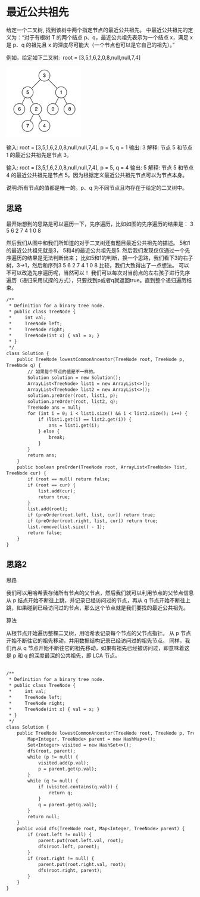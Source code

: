 # 最近公共祖先

给定一个二叉树, 找到该树中两个指定节点的最近公共祖先。
中最近公共祖先的定义为：“对于有根树 T 的两个结点 p、q，最近公共祖先表示为一个结点 x，满足 x 是 p、q 的祖先且 x 的深度尽可能大（一个节点也可以是它自己的祖先）。”

例如，给定如下二叉树:  root = [3,5,1,6,2,0,8,null,null,7,4]

![5c1366986756efb685b6366a2636f032.png](/assets/235_最近公共祖先.png)

输入: root = [3,5,1,6,2,0,8,null,null,7,4], p = 5, q = 1
输出: 3
解释: 节点 5 和节点 1 的最近公共祖先是节点 3。


输入: root = [3,5,1,6,2,0,8,null,null,7,4], p = 5, q = 4
输出: 5
解释: 节点 5 和节点 4 的最近公共祖先是节点 5。因为根据定义最近公共祖先节点可以为节点本身。

说明:所有节点的值都是唯一的。p、q 为不同节点且均存在于给定的二叉树中。

## 思路
最开始想到的思路是可以遍历一下，先序遍历，比如如图的先序遍历的结果是：
3 5 6 2 7 4 1 0 8 

然后我们从图中和我们所知道的对于二叉树还有题目最近公共祖先的描述。
5和1的最近公共祖先就是3，
5和4的最近公共祖先是5.
然后我们发现仅仅通过一个先序遍历的结果是无法判断出来；
比如5和1的判断，换一个思路，我们看下3的右子树，3->1，然后和序列3 5 6 2 7 4 1 0 8 比较，我们大致得出了一点想法。
可以不可以改造先序遍历呢，当然可以！
我们可以每次对当前点的左右孩子进行先序遍历（递归采用试探的方式），只要找到p或者q就返回true。直到整个递归遍历结束。
```
/**
 * Definition for a binary tree node.
 * public class TreeNode {
 *     int val;
 *     TreeNode left;
 *     TreeNode right;
 *     TreeNode(int x) { val = x; }
 * }
 */
class Solution {
    public TreeNode lowestCommonAncestor(TreeNode root, TreeNode p, TreeNode q) {
        // 如果每个节点的值是不一样的。
        Solution solution = new Solution();
        ArrayList<TreeNode> list1 = new ArrayList<>();
        ArrayList<TreeNode> list2 = new ArrayList<>();
        solution.preOrder(root, list1, p);
        solution.preOrder(root, list2, q);
        TreeNode ans = null;
        for (int i = 0; i < list1.size() && i < list2.size(); i++) {
            if (list1.get(i) == list2.get(i)) {
                ans = list1.get(i);
            } else {
                break;
            }
        }
        return ans;
    }
    public boolean preOrder(TreeNode root, ArrayList<TreeNode> list, TreeNode cur) {
        if (root == null) return false;
        if (root == cur) {
            list.add(cur);
            return true;
        }
        list.add(root);
        if (preOrder(root.left, list, cur)) return true;
        if (preOrder(root.right, list, cur)) return true;
        list.remove(list.size() - 1);
        return false;
    }
}
```

## 思路2
思路

我们可以用哈希表存储所有节点的父节点，然后我们就可以利用节点的父节点信息从 p 结点开始不断往上跳，并记录已经访问过的节点，再从 q 节点开始不断往上跳，如果碰到已经访问过的节点，那么这个节点就是我们要找的最近公共祖先。

算法

从根节点开始遍历整棵二叉树，用哈希表记录每个节点的父节点指针。
从 p 节点开始不断往它的祖先移动，并用数据结构记录已经访问过的祖先节点。
同样，我们再从 q 节点开始不断往它的祖先移动，如果有祖先已经被访问过，即意味着这是 p 和 q 的深度最深的公共祖先，即 LCA 节点。

```

/**
 * Definition for a binary tree node.
 * public class TreeNode {
 *     int val;
 *     TreeNode left;
 *     TreeNode right;
 *     TreeNode(int x) { val = x; }
 * }
 */
class Solution {
    public TreeNode lowestCommonAncestor(TreeNode root, TreeNode p, TreeNode q) {
        Map<Integer, TreeNode> parent = new HashMap<>();
        Set<Integer> visited = new HashSet<>();
        dfs(root, parent);
        while (p != null) {
            visited.add(p.val);
            p = parent.get(p.val);
        }
        while (q != null) {
            if (visited.contains(q.val)) {
                return q;
            }
            q = parent.get(q.val);
        }
        return null;
    }
    public void dfs(TreeNode root, Map<Integer, TreeNode> parent) {
        if (root.left != null) {
            parent.put(root.left.val, root);
            dfs(root.left, parent);
        }
        if (root.right != null) {
            parent.put(root.right.val, root);
            dfs(root.right, parent);
        }
    }
}


```